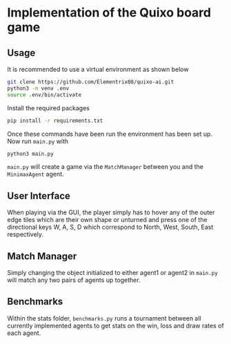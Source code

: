 # Implementation of the Quixo board game
## Usage
It is recommended to use a virtual environment as shown below
```bash
git clone https://github.com/Elementrix08/quixo-ai.git
python3 -m venv .env
source .env/bin/activate
```
Install the required packages
```bash
pip install -r requirements.txt
```

Once these commands have been run the environment has been set up. Now run `main.py` with 
```python
python3 main.py
```
`main.py` will create a game via the `MatchManager` between you and the `MinimaxAgent` agent.

## User Interface
When playing via the GUI, the player simply has to hover any of the outer edge tiles which are their own shape or unturned and press one of the directional keys W, A, S, D which correspond to North, West, South, East respectively.

## Match Manager
Simply changing the object initialized to either agent1 or agent2 in `main.py` will match any two pairs of agents up together.

## Benchmarks
Within the stats folder, `benchmarks.py` runs a tournament between all currently implemented agents to get stats on the win, loss and draw rates of each agent.